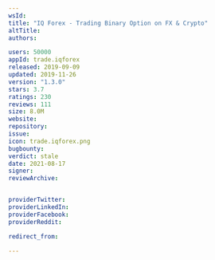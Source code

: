 ```yaml
---
wsId: 
title: "IQ Forex - Trading Binary Option on FX & Crypto"
altTitle: 
authors:

users: 50000
appId: trade.iqforex
released: 2019-09-09
updated: 2019-11-26
version: "1.3.0"
stars: 3.7
ratings: 230
reviews: 111
size: 8.0M
website: 
repository: 
issue: 
icon: trade.iqforex.png
bugbounty: 
verdict: stale
date: 2021-08-17
signer: 
reviewArchive:


providerTwitter: 
providerLinkedIn: 
providerFacebook: 
providerReddit: 

redirect_from:

---
```



